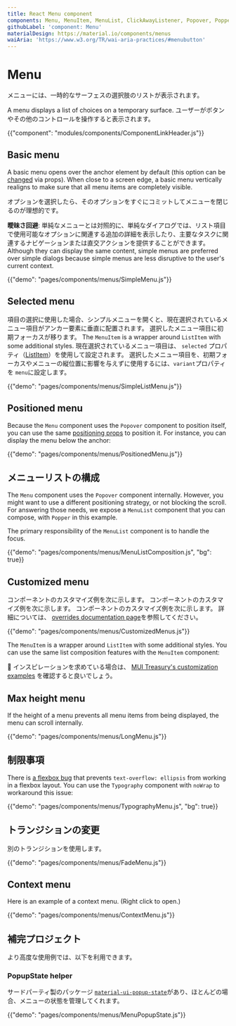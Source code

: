 ```yaml
---
title: React Menu component
components: Menu, MenuItem, MenuList, ClickAwayListener, Popover, Popper
githubLabel: 'component: Menu'
materialDesign: https://material.io/components/menus
waiAria: 'https://www.w3.org/TR/wai-aria-practices/#menubutton'
---
```


# Menu

<p class="description">メニューには、一時的なサーフェスの選択肢のリストが表示されます。</p>

A menu displays a list of choices on a temporary surface. ユーザーがボタンやその他のコントロールを操作すると表示されます。

{{"component": "modules/components/ComponentLinkHeader.js"}}

## Basic menu

A basic menu opens over the anchor element by default (this option can be [changed](#menu-positioning) via props). When close to a screen edge, a basic menu vertically realigns to make sure that all menu items are completely visible.

オプションを選択したら、そのオプションをすぐにコミットしてメニューを閉じるのが理想的です。

**曖昧さ回避**: 単純なメニューとは対照的に、単純なダイアログでは、リスト項目で使用可能なオプションに関連する追加の詳細を表示したり、主要なタスクに関連するナビゲーションまたは直交アクションを提供することができます。 Although they can display the same content, simple menus are preferred over simple dialogs because simple menus are less disruptive to the user's current context.

{{"demo": "pages/components/menus/SimpleMenu.js"}}

## Selected menu

項目の選択に使用した場合、シンプルメニューを開くと、現在選択されているメニュー項目がアンカー要素に垂直に配置されます。 選択したメニュー項目に初期フォーカスが移ります。 The `MenuItem` is a wrapper around `ListItem` with some additional styles. 現在選択されているメニュー項目は、 `selected` プロパティ（[ListItem](/api/list-item/)）を使用して設定されます。 選択したメニュー項目を、初期フォーカスやメニューの縦位置に影響を与えずに使用するには、`variant`プロパティを `menu`に設定します。

{{"demo": "pages/components/menus/SimpleListMenu.js"}}

## Positioned menu

Because the `Menu` component uses the `Popover` component to position itself, you can use the same [positioning props](/components/popover/#anchor-playground) to position it. For instance, you can display the menu below the anchor:

{{"demo": "pages/components/menus/PositionedMenu.js"}}

## メニューリストの構成

The `Menu` component uses the `Popover` component internally. However, you might want to use a different positioning strategy, or not blocking the scroll. For answering those needs, we expose a `MenuList` component that you can compose, with `Popper` in this example.

The primary responsibility of the `MenuList` component is to handle the focus.

{{"demo": "pages/components/menus/MenuListComposition.js", "bg": true}}

## Customized menu

コンポーネントのカスタマイズ例を次に示します。 コンポーネントのカスタマイズ例を次に示します。 コンポーネントのカスタマイズ例を次に示します。 詳細については、 [overrides documentation page](/customization/how-to-customize/)を参照してください。

{{"demo": "pages/components/menus/CustomizedMenus.js"}}

The `MenuItem` is a wrapper around `ListItem` with some additional styles. You can use the same list composition features with the `MenuItem` component:

🎨 インスピレーションを求めている場合は、 [MUI Treasury's customization examples](https://mui-treasury.com/styles/menu) を確認すると良いでしょう。

## Max height menu

If the height of a menu prevents all menu items from being displayed, the menu can scroll internally.

{{"demo": "pages/components/menus/LongMenu.js"}}

## 制限事項

There is [a flexbox bug](https://bugs.chromium.org/p/chromium/issues/detail?id=327437) that prevents `text-overflow: ellipsis` from working in a flexbox layout. You can use the `Typography` component with `noWrap` to workaround this issue:

{{"demo": "pages/components/menus/TypographyMenu.js", "bg": true}}

## トランジションの変更

別のトランジションを使用します。

{{"demo": "pages/components/menus/FadeMenu.js"}}

## Context menu

Here is an example of a context menu. (Right click to open.)

{{"demo": "pages/components/menus/ContextMenu.js"}}

## 補完プロジェクト

より高度な使用例では、以下を利用できます。

### PopupState helper

サードパーティ製のパッケージ [`material-ui-popup-state`](https://github.com/jcoreio/material-ui-popup-state)があり、ほとんどの場合、メニューの状態を管理してくれます。

{{"demo": "pages/components/menus/MenuPopupState.js"}}
